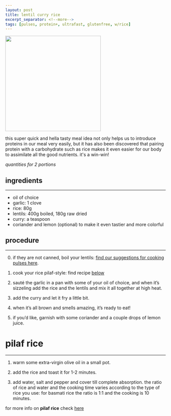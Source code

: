 ```yaml
---
layout: post
title: lentil curry rice
excerpt_separator: <!--more-->
tags: [pulses, protein+, ultrafast, glutenfree, w/rice]
---
```



 <img src="../../../images/lentil-curry-rice.jpeg" width="300">
 
 <!--more-->

 this super quick and hella tasty meal idea not only helps us to introduce proteins in our meal very easily, but it has also been discovered that pairing protein with a carbohydrate such as rice makes it even easier for our body to assimilate all the good nutrients. it's a win-win!

 *quantities for 2 portions*

## ingredients
---

- oil of choice
- garlic: 1 clove
- rice: 80g
- lentils: 400g boiled, 180g raw dried
- curry: a teaspoon
- coriander and lemon (optional) to make it even tastier and more colorful


## procedure
---

0. if they are not canned, boil your lentils: [find our suggestions for cooking pulses here](https://fagiolini.github.io/pulses-guide/).

1. cook your rice pilaf-style: find recipe [below](#pilaf-rice)

2.	sauté the garlic in a pan with some of your oil of choice, and when it’s sizzeling add the rice and the lentils and mix it all together at high heat.

3.	add the curry and let it fry a little bit.

4.	when it’s all brown and smells amazing, it’s ready to eat! 

5.	if you’d like, garnish with some coriander and a couple drops of lemon juice.


# pilaf rice
---
1. warm some extra-virgin olive oil in a small pot.
   
2.  add the rice and toast it for 1-2 minutes.

3.  add water, salt and pepper and cover till complete absorption. the ratio of rice and water and the cooking time varies according to the type of rice you use: for basmati rice the ratio is 1:1 and the cooking is 10 minutes.
     
   for more info on **pilaf rice** check [here](https://fagiolini.github.io/pilaf-rice/)



